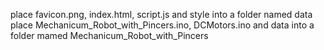 place favicon.png, index.html, script.js and style into a folder named data
place Mechanicum_Robot_with_Pincers.ino, DCMotors.ino and data into a folder mamed Mechanicum_Robot_with_Pincers
